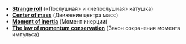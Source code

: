 * [**Strange roll**](https://github.com/IvanSboev/demo.online.PSU/tree/master/Chapter-2/Strange%20roll) («Послушная» и  «непослушная» катушка)
* [**Center of mass**](https://github.com/IvanSboev/demo.online.PSU/tree/master/Chapter-2/Center%20of%20mass) (Движение центра масс)
* [**Moment of inertia**](https://github.com/IvanSboev/demo.online.PSU/tree/master/Chapter-2/Moment%20of%20inertia) (Момент инерции)
* [**The law of momentum conservation**](https://github.com/IvanSboev/demo.online.PSU/tree/master/Chapter-2/The%20law%20of%20momentum%20conservation) (Закон сохранения момента импульса)
